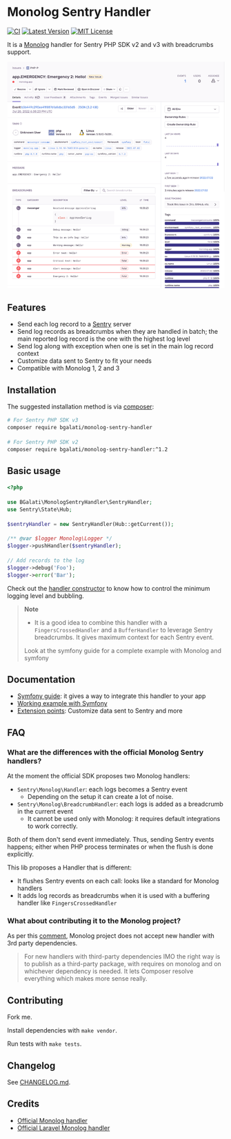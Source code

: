# Monolog Sentry Handler

[![CI](https://github.com/B-Galati/monolog-sentry-handler/actions/workflows/ci.yml/badge.svg?branch=main)](https://github.com/B-Galati/monolog-sentry-handler/actions/workflows/ci.yml?query=branch%3Amain)
[![Latest Version](https://img.shields.io/github/release/B-Galati/monolog-sentry-handler.svg?style=flat-square)](https://packagist.org/packages/bgalati/monolog-sentry-handler)
[![MIT License](https://img.shields.io/github/license/B-Galati/monolog-sentry-handler?style=flat-square)](LICENCE)

It is a [Monolog](https://github.com/Seldaek/monolog) handler for Sentry PHP SDK v2 and v3 with breadcrumbs support.

![Sentry event example](doc/sentry-event-example.png)

## Features

-   Send each log record to a [Sentry](https://sentry.io) server
-   Send log records as breadcrumbs when they are handled in batch; the main reported log record is the one with the highest log level
-   Send log along with exception when one is set in the main log record context
-   Customize data sent to Sentry to fit your needs
-   Compatible with Monolog 1, 2 and 3

## Installation

The suggested installation method is via [composer](https://getcomposer.org/):

```bash
# For Sentry PHP SDK v3
composer require bgalati/monolog-sentry-handler

# For Sentry PHP SDK v2
composer require bgalati/monolog-sentry-handler:^1.2
```

## Basic usage

```php
<?php

use BGalati\MonologSentryHandler\SentryHandler;
use Sentry\State\Hub;

$sentryHandler = new SentryHandler(Hub::getCurrent());

/** @var $logger Monolog\Logger */
$logger->pushHandler($sentryHandler);

// Add records to the log
$logger->debug('Foo');
$logger->error('Bar');
```

Check out the [handler constructor](src/SentryHandler.php) to know how to control the minimum logging level and bubbling.

> **Note**
>
> -   It is a good idea to combine this handler with a `FingersCrossedHandler` and a `BufferHandler`
>     to leverage Sentry breadcrumbs. It gives maximum context for each Sentry event.
>
> Look at the symfony guide for a complete example with Monolog and symfony

## Documentation

-   [Symfony guide](doc/guide-symfony.md): it gives a way to integrate this handler to your app
-   [Working example with Symfony](https://github.com/B-Galati/monolog-sentry-handler-example)
-   [Extension points](doc/extension-points.md): Customize data sent to Sentry and more

## FAQ

### What are the differences with the official Monolog Sentry handlers?

At the moment the official SDK proposes two Monolog handlers:
- `Sentry\Monolog\Handler`: each logs becomes a Sentry event
  - Depending on the setup it can create a lot of noise.
- `Sentry\Monolog\BreadcrumbHandler`: each logs is added as a breadcrumb in the current event
  - It cannot be used only with Monolog: it requires default integrations to work correctly.

Both of them don't send event immediately. Thus, sending Sentry events happens; either when PHP process terminates or when the flush is done explicitly.

This lib proposes a Handler that is different:
- It flushes Sentry events on each call: looks like a standard for Monolog handlers
- It adds log records as breadcrumbs when it is used with a buffering handler like `FingersCrossedHandler`

### What about contributing it to the Monolog project?

As per this [comment](https://github.com/Seldaek/monolog/pull/1334#issuecomment-507297849), Monolog project does
not accept new handler with 3rd party dependencies.

> For new handlers with third-party dependencies IMO the right way is to publish as a third-party package,
> with requires on monolog and on whichever dependency is needed.
> It lets Composer resolve everything which makes more sense really.

## Contributing

Fork me.

Install dependencies with `make vendor`.

Run tests with `make tests`.

## Changelog

See [CHANGELOG.md](CHANGELOG.md).

## Credits

-   [Official Monolog handler](https://github.com/getsentry/sentry-php/blob/2.1.1/src/Monolog/Handler.php)
-   [Official Laravel Monolog handler](https://github.com/getsentry/sentry-laravel/blob/1.1.0/src/Sentry/Laravel/SentryHandler.php)
